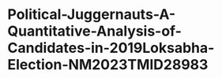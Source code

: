 # Political-Juggernauts-A-Quantitative-Analysis-of-Candidates-in-2019Loksabha-Election-NM2023TMID28983